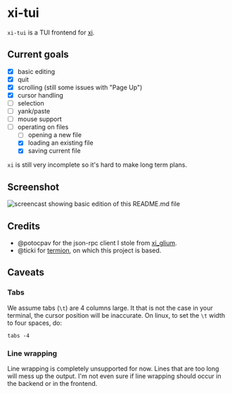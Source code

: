 # xi-tui

`xi-tui` is a TUI frontend for [xi](https://github.com/google/xi-editor/).

## Current goals

- [X] basic editing
- [X] quit
- [X] scrolling (still some issues with "Page Up")
- [X] cursor handling
- [ ] selection
- [ ] yank/paste
- [ ] mouse support
- [ ] operating on files
    - [ ] opening a new file
    - [X] loading an existing file
    - [X] saving current file

`xi` is still very incomplete so it's hard to make long term plans.

## Screenshot

![screencast showing basic edition of this README.md file](https://github.com/little-dude/xi-tui/blob/master/img/demo.gif)

## Credits

- @potocpav for the json-rpc client I stole from [xi_glium](https://github.com/potocpav/xi_glium).
- @ticki for [termion](https://github.com/ticki/termion), on which this project is based.

## Caveats

### Tabs

We assume tabs (`\t`) are 4 columns large. It that is not the case in your
terminal, the cursor position will be inaccurate. On linux, to set the `\t`
width to four spaces, do:

```
tabs -4
```

### Line wrapping

Line wrapping is completely unsupported for now. Lines that are too long will
mess up the output. I'm not even sure if line wrapping should occur in the
backend or in the frontend.
